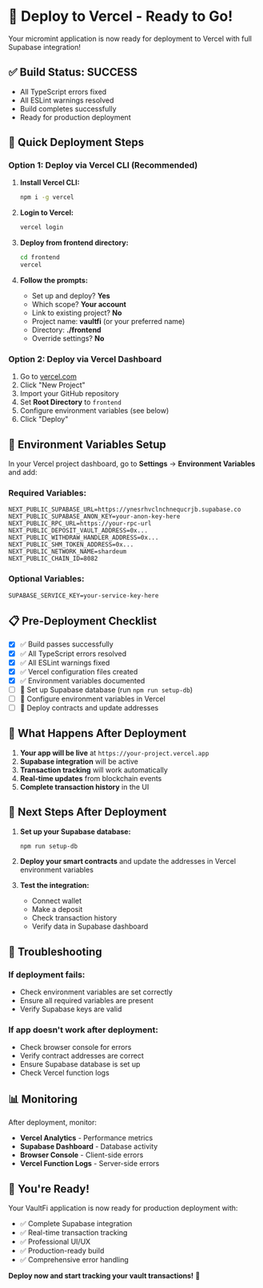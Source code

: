 # 🚀 Deploy to Vercel - Ready to Go!

Your micromint application is now ready for deployment to Vercel with full Supabase integration!

## ✅ Build Status: SUCCESS
- All TypeScript errors fixed
- All ESLint warnings resolved
- Build completes successfully
- Ready for production deployment

## 🚀 Quick Deployment Steps

### Option 1: Deploy via Vercel CLI (Recommended)

1. **Install Vercel CLI:**
   ```bash
   npm i -g vercel
   ```

2. **Login to Vercel:**
   ```bash
   vercel login
   ```

3. **Deploy from frontend directory:**
   ```bash
   cd frontend
   vercel
   ```

4. **Follow the prompts:**
   - Set up and deploy? **Yes**
   - Which scope? **Your account**
   - Link to existing project? **No**
   - Project name: **vaultfi** (or your preferred name)
   - Directory: **./frontend**
   - Override settings? **No**

### Option 2: Deploy via Vercel Dashboard

1. Go to [vercel.com](https://vercel.com)
2. Click "New Project"
3. Import your GitHub repository
4. Set **Root Directory** to `frontend`
5. Configure environment variables (see below)
6. Click "Deploy"

## 🔧 Environment Variables Setup

In your Vercel project dashboard, go to **Settings** → **Environment Variables** and add:

### Required Variables:
```env
NEXT_PUBLIC_SUPABASE_URL=https://ynesrhvclnchnequcrjb.supabase.co
NEXT_PUBLIC_SUPABASE_ANON_KEY=your-anon-key-here
NEXT_PUBLIC_RPC_URL=https://your-rpc-url
NEXT_PUBLIC_DEPOSIT_VAULT_ADDRESS=0x...
NEXT_PUBLIC_WITHDRAW_HANDLER_ADDRESS=0x...
NEXT_PUBLIC_SHM_TOKEN_ADDRESS=0x...
NEXT_PUBLIC_NETWORK_NAME=shardeum
NEXT_PUBLIC_CHAIN_ID=8082
```

### Optional Variables:
```env
SUPABASE_SERVICE_KEY=your-service-key-here
```

## 📋 Pre-Deployment Checklist

- [x] ✅ Build passes successfully
- [x] ✅ All TypeScript errors resolved
- [x] ✅ All ESLint warnings fixed
- [x] ✅ Vercel configuration files created
- [x] ✅ Environment variables documented
- [ ] 🔄 Set up Supabase database (run `npm run setup-db`)
- [ ] 🔄 Configure environment variables in Vercel
- [ ] 🔄 Deploy contracts and update addresses

## 🎯 What Happens After Deployment

1. **Your app will be live** at `https://your-project.vercel.app`
2. **Supabase integration** will be active
3. **Transaction tracking** will work automatically
4. **Real-time updates** from blockchain events
5. **Complete transaction history** in the UI

## 🔄 Next Steps After Deployment

1. **Set up your Supabase database:**
   ```bash
   npm run setup-db
   ```

2. **Deploy your smart contracts** and update the addresses in Vercel environment variables

3. **Test the integration:**
   - Connect wallet
   - Make a deposit
   - Check transaction history
   - Verify data in Supabase dashboard

## 🐛 Troubleshooting

### If deployment fails:
- Check environment variables are set correctly
- Ensure all required variables are present
- Verify Supabase keys are valid

### If app doesn't work after deployment:
- Check browser console for errors
- Verify contract addresses are correct
- Ensure Supabase database is set up
- Check Vercel function logs

## 📊 Monitoring

After deployment, monitor:
- **Vercel Analytics** - Performance metrics
- **Supabase Dashboard** - Database activity
- **Browser Console** - Client-side errors
- **Vercel Function Logs** - Server-side errors

## 🎉 You're Ready!

Your VaultFi application is now ready for production deployment with:
- ✅ Complete Supabase integration
- ✅ Real-time transaction tracking
- ✅ Professional UI/UX
- ✅ Production-ready build
- ✅ Comprehensive error handling

**Deploy now and start tracking your vault transactions!** 🚀

